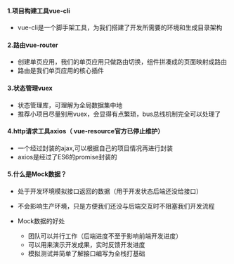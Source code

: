 #### 1.项目构建工具vue-cli

- vue-cli是一个脚手架工具，为我们搭建了开发所需要的环境和生成目录架构

#### 2.路由vue-router

- 创建单页应用，我们的单页应用只做路由切换，组件拼凑成的页面映射成路由
- 路由是我们单页应用的核心插件

#### 3.状态管理vuex

- 状态管理库，可理解为全局数据集中地
- 推荐小项目尽量别用vuex，会显得有点繁琐，bus总线机制完全可以处理了

#### 4.http请求工具axios（ vue-resource官方已停止维护）

- 一个经过封装的ajax,可以根据自己的项目情况再进行封装
- axios是经过了ES6的promise封装的

#### 5.什么是Mock数据？

- 处于开发环境模拟接口返回的数据（用于开发状态后端还没给接口）
- 不会影响生产环境，只是方便我们还没与后端交互时不阻塞我们开发流程

- Mock数据的好处
  -  团队可以并行工作（后端进度不至于影响前端开发进度）
  -  可以用来演示开发成果，实时反馈开发进度
  -  模拟测试并简单了解接口编写为全栈打基础